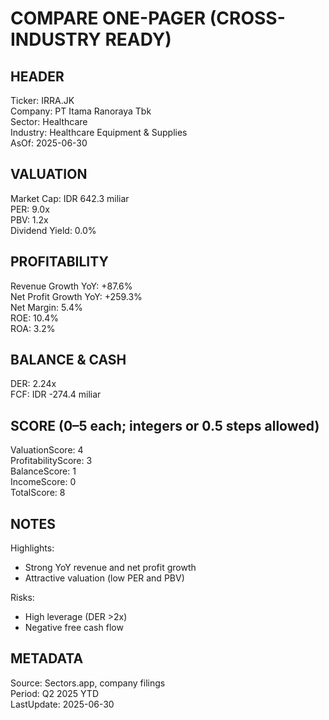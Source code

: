 # COMPARE ONE-PAGER (CROSS-INDUSTRY READY)

## HEADER
Ticker: IRRA.JK  
Company: PT Itama Ranoraya Tbk  
Sector: Healthcare  
Industry: Healthcare Equipment & Supplies  
AsOf: 2025-06-30

## VALUATION
Market Cap: IDR 642.3 miliar  
PER: 9.0x  
PBV: 1.2x  
Dividend Yield: 0.0%

## PROFITABILITY
Revenue Growth YoY: +87.6%  
Net Profit Growth YoY: +259.3%  
Net Margin: 5.4%  
ROE: 10.4%  
ROA: 3.2%

## BALANCE & CASH
DER: 2.24x  
FCF: IDR -274.4 miliar

## SCORE (0–5 each; integers or 0.5 steps allowed)
ValuationScore: 4  
ProfitabilityScore: 3  
BalanceScore: 1  
IncomeScore: 0  
TotalScore: 8

## NOTES
Highlights:
- Strong YoY revenue and net profit growth
- Attractive valuation (low PER and PBV)

Risks:
- High leverage (DER >2x)
- Negative free cash flow

## METADATA
Source: Sectors.app, company filings  
Period: Q2 2025 YTD  
LastUpdate: 2025-06-30